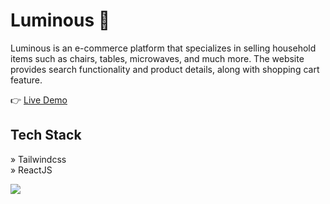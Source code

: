 # Luminous 🛒

Luminous is an e-commerce platform that specializes in selling household items such as chairs, tables, microwaves, and much more. The website provides search functionality and product details, along with shopping cart feature.

👉 [Live Demo](https://luminous-2110.netlify.app/)

## Tech Stack
» Tailwindcss
<br/>
» ReactJS

<img src="https://umarjihad.netlify.app/pic/luminous.png" />